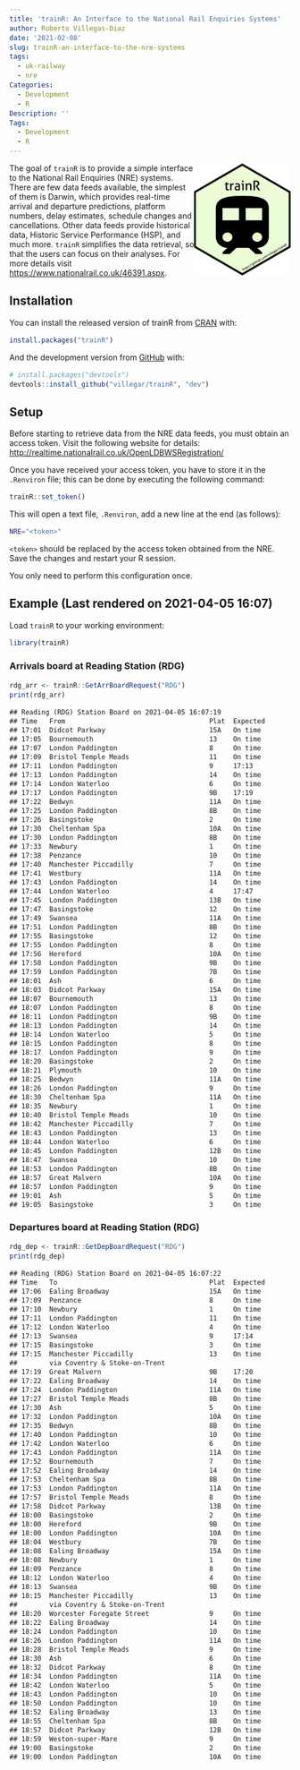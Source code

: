 ```yaml
---
title: 'trainR: An Interface to the National Rail Enquiries Systems'
author: Roberto Villegas-Diaz
date: '2021-02-08'
slug: trainR-an-interface-to-the-nre-systems
tags:
  - uk-railway
  - nre
Categories:
  - Development
  - R
Description: ''
Tags:
  - Development
  - R
---
```


<img src="https://raw.githubusercontent.com/villegar/trainR/main/inst/images/logo.png" alt="logo" align="right" height=200px/>

The goal of `trainR` is to provide a simple interface to the 
National Rail Enquiries (NRE) systems. There are few data feeds 
available, the simplest of them is Darwin, which provides real-time 
arrival and departure predictions, platform numbers, delay estimates, 
schedule changes and cancellations. Other data feeds provide historical 
data, Historic Service Performance (HSP), and much more. `trainR` 
simplifies the data retrieval, so that the users can focus on their 
analyses. For more details visit 
https://www.nationalrail.co.uk/46391.aspx.

## Installation

You can install the released version of trainR from [CRAN](https://CRAN.R-project.org) with:

``` r
install.packages("trainR")
```

And the development version from [GitHub](https://github.com/) with:

``` r
# install.packages("devtools")
devtools::install_github("villegar/trainR", "dev")
```

## Setup
Before starting to retrieve data from the NRE data feeds, you must obtain an access token. 
Visit the following website for details: http://realtime.nationalrail.co.uk/OpenLDBWSRegistration/

Once you have received your access token, you have to store it in the `.Renviron` file; this can be 
done by executing the following command:


```r
trainR::set_token()
```

This will open a text file, `.Renviron`, add a new line at the end (as follows):

```bash
NRE="<token>"
```

`<token>` should be replaced by the access token obtained from the NRE. Save the changes and restart 
your R session.

You only need to perform this configuration once.

## Example (Last rendered on 2021-04-05 16:07)

Load `trainR` to your working environment:

```r
library(trainR)
```

### Arrivals board at Reading Station (RDG)


```r
rdg_arr <- trainR::GetArrBoardRequest("RDG")
print(rdg_arr)
```

```
## Reading (RDG) Station Board on 2021-04-05 16:07:19
## Time   From                                    Plat  Expected
## 17:01  Didcot Parkway                          15A   On time
## 17:05  Bournemouth                             13    On time
## 17:07  London Paddington                       8     On time
## 17:09  Bristol Temple Meads                    11    On time
## 17:11  London Paddington                       9     17:13
## 17:13  London Paddington                       14    On time
## 17:14  London Waterloo                         6     On time
## 17:17  London Paddington                       9B    17:19
## 17:22  Bedwyn                                  11A   On time
## 17:25  London Paddington                       8B    On time
## 17:26  Basingstoke                             2     On time
## 17:30  Cheltenham Spa                          10A   On time
## 17:30  London Paddington                       8B    On time
## 17:33  Newbury                                 1     On time
## 17:38  Penzance                                10    On time
## 17:40  Manchester Piccadilly                   7     On time
## 17:41  Westbury                                11A   On time
## 17:43  London Paddington                       14    On time
## 17:44  London Waterloo                         4     17:47
## 17:45  London Paddington                       13B   On time
## 17:47  Basingstoke                             12    On time
## 17:49  Swansea                                 11A   On time
## 17:51  London Paddington                       8B    On time
## 17:55  Basingstoke                             12    On time
## 17:55  London Paddington                       8     On time
## 17:56  Hereford                                10A   On time
## 17:58  London Paddington                       9B    On time
## 17:59  London Paddington                       7B    On time
## 18:01  Ash                                     6     On time
## 18:03  Didcot Parkway                          15A   On time
## 18:07  Bournemouth                             13    On time
## 18:07  London Paddington                       8     On time
## 18:11  London Paddington                       9B    On time
## 18:13  London Paddington                       14    On time
## 18:14  London Waterloo                         5     On time
## 18:15  London Paddington                       8     On time
## 18:17  London Paddington                       9     On time
## 18:20  Basingstoke                             2     On time
## 18:21  Plymouth                                10    On time
## 18:25  Bedwyn                                  11A   On time
## 18:26  London Paddington                       9     On time
## 18:30  Cheltenham Spa                          11A   On time
## 18:35  Newbury                                 1     On time
## 18:40  Bristol Temple Meads                    10    On time
## 18:42  Manchester Piccadilly                   7     On time
## 18:43  London Paddington                       13    On time
## 18:44  London Waterloo                         6     On time
## 18:45  London Paddington                       12B   On time
## 18:47  Swansea                                 10    On time
## 18:53  London Paddington                       8B    On time
## 18:57  Great Malvern                           10A   On time
## 18:57  London Paddington                       9     On time
## 19:01  Ash                                     5     On time
## 19:05  Basingstoke                             3     On time
```

### Departures board at Reading Station (RDG)


```r
rdg_dep <- trainR::GetDepBoardRequest("RDG")
print(rdg_dep)
```

```
## Reading (RDG) Station Board on 2021-04-05 16:07:22
## Time   To                                      Plat  Expected
## 17:06  Ealing Broadway                         15A   On time
## 17:09  Penzance                                8     On time
## 17:10  Newbury                                 1     On time
## 17:11  London Paddington                       11    On time
## 17:12  London Waterloo                         4     On time
## 17:13  Swansea                                 9     17:14
## 17:15  Basingstoke                             3     On time
## 17:15  Manchester Piccadilly                   13    On time
##        via Coventry & Stoke-on-Trent           
## 17:19  Great Malvern                           9B    17:20
## 17:22  Ealing Broadway                         14    On time
## 17:24  London Paddington                       11A   On time
## 17:27  Bristol Temple Meads                    8B    On time
## 17:30  Ash                                     5     On time
## 17:32  London Paddington                       10A   On time
## 17:35  Bedwyn                                  8B    On time
## 17:40  London Paddington                       10    On time
## 17:42  London Waterloo                         6     On time
## 17:43  London Paddington                       11A   On time
## 17:52  Bournemouth                             7     On time
## 17:52  Ealing Broadway                         14    On time
## 17:53  Cheltenham Spa                          8B    On time
## 17:53  London Paddington                       11A   On time
## 17:57  Bristol Temple Meads                    8     On time
## 17:58  Didcot Parkway                          13B   On time
## 18:00  Basingstoke                             2     On time
## 18:00  Hereford                                9B    On time
## 18:00  London Paddington                       10A   On time
## 18:04  Westbury                                7B    On time
## 18:08  Ealing Broadway                         15A   On time
## 18:08  Newbury                                 1     On time
## 18:09  Penzance                                8     On time
## 18:12  London Waterloo                         4     On time
## 18:13  Swansea                                 9B    On time
## 18:15  Manchester Piccadilly                   13    On time
##        via Coventry & Stoke-on-Trent           
## 18:20  Worcester Foregate Street               9     On time
## 18:22  Ealing Broadway                         14    On time
## 18:24  London Paddington                       10    On time
## 18:26  London Paddington                       11A   On time
## 18:28  Bristol Temple Meads                    9     On time
## 18:30  Ash                                     6     On time
## 18:32  Didcot Parkway                          8     On time
## 18:34  London Paddington                       11A   On time
## 18:42  London Waterloo                         5     On time
## 18:43  London Paddington                       10    On time
## 18:50  London Paddington                       10    On time
## 18:52  Ealing Broadway                         13    On time
## 18:55  Cheltenham Spa                          8B    On time
## 18:57  Didcot Parkway                          12B   On time
## 18:59  Weston-super-Mare                       9     On time
## 19:00  Basingstoke                             2     On time
## 19:00  London Paddington                       10A   On time
```
